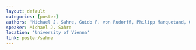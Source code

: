 ```yaml
---
layout: default
categories: [poster]
authors: 'Michael J. Sahre, Guido F. von Rudorff, Philipp Marquetand, O. Anatole von Lilienfeld'
speaker: Michael J. Sahre 
location: 'University of Vienna'
link: poster/sahre
---
```

